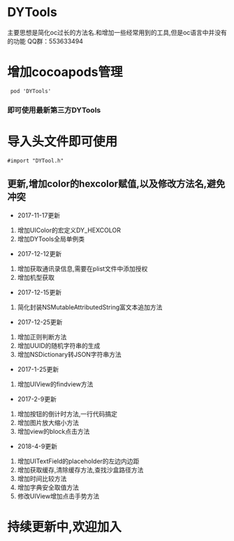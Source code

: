 # DYTools
主要思想是简化oc过长的方法名.和增加一些经常用到的工具,但是oc语言中并没有的功能
QQ群：553633494
# 增加cocoapods管理
```
 pod 'DYTools'
```
### 即可使用最新第三方DYTools

# 导入头文件即可使用 
```apple js
#import "DYTool.h"
```
## 更新,增加color的hexcolor赋值,以及修改方法名,避免冲突

- 2017-11-17更新
1. 增加UIColor的宏定义DY_HEXCOLOR
2. 增加DYTools全局单例类

- 2017-12-12更新
1. 增加获取通讯录信息,需要在plist文件中添加授权
2. 增加机型获取

- 2017-12-15更新
1. 简化封装NSMutableAttributedString富文本追加方法

- 2017-12-25更新
1. 增加正则判断方法
2. 增加UUID的随机字符串的生成
3. 增加NSDictionary转JSON字符串方法

- 2017-1-25更新
1. 增加UIView的findview方法

- 2017-2-9更新
1. 增加按钮的倒计时方法,一行代码搞定
2. 增加图片放大缩小方法
3. 增加view的block点击方法

- 2018-4-9更新
1. 增加UITextField的placeholder的左边内边距
2. 增加获取缓存,清除缓存方法,查找沙盒路径方法
3. 增加时间比较方法
4. 增加字典安全取值方法
5. 修改UIView增加点击手势方法



# 持续更新中,欢迎加入
